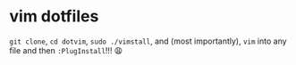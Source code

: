 # vim dotfiles

`git clone`, `cd dotvim`, `sudo ./vimstall`, and (most importantly), 
`vim` into any file and then `:PlugInstall`!!! 😩
